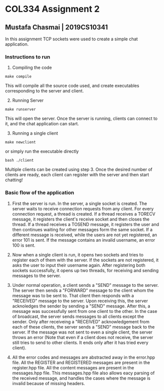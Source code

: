 # COL334 Assignment 2

## Mustafa Chasmai | 2019CS10341

In this assignment TCP sockets were used to create a simple chat application. 

### Instructions to run

1. Compiling the code
```
make compile
```
This will compile all the source code used, and create executables corresponding to the server and client.

2. Running Server
```
make runserver
```
This will open the server. Once the server is running, clients can connect to it, and the chat application can start.

3. Running a single client
```
make newclient
```
or simply run the executable directly
```
bash ./client
```

Multiple clients can be created using step 3. Once the desired number of clients are ready, each client can register with the server and then start chatting!


### Basic flow of the application

1. First the server is run. In the server, a single socket is created. The server waits to receive connection requests from any client. For every connection request, a thread is created. If a thread receives a TORECV message, it registers the client's receive socket and then closes the thread. If a thread receives a TOSEND message, it registers the user and then continues waiting for other messages form the same socket. If a different message is received, while the users are not yet registered, an error 101 is sent. If the message contains an invalid username, an error 100 is sent.

2. Now when a single client is run, it opens two sockets and tries to register each of them with the server. If the sockets are not registered, it asks the user to input their username again. After registering both sockets successfully, it opens up two threads, for receiving and sending messages to the server.

3. Under normal operation, a client sends a "SEND" message to the server. The server then sends a "FORWARD" message to the client whom the message was to be sent to. That client then responds with a "RECEIVED" message to the server. Upon receiving this, the server acknoledges the sender by sending a "SEND" message. After this, a message was successfully sent from one client to the other. In the case of broadcast, the server sends messages to all clients except the sender. Only after receiveing a "RECEIVED" acknowledgement from each of these clients, the server sends a "SEND" message back to the server. If the message was not sent to even a single client, the server throws an error (Note that even if a client does not receive, the server still tries to send to other clients. It ends only after it has tried every client).

4. All the error codes and messages are abstracted away in the error.hpp file. All the REGISTER and REGISTERED messages are present in the register.hpp file. All the content messages are present in the messages.hpp file. This messages.hpp file also allows eacy parsing of the received message, and handles the cases where the message is invalid because of missing headers.